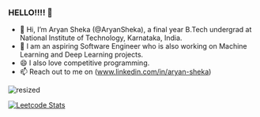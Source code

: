 ### HELLO!!!! 👋

<!--
**AryanSheka/AryanSheka** is a ✨ _special_ ✨ repository because its `README.md` (this file) appears on your GitHub profile.

Here are some ideas to get you started:

-  🔭
- 🌱 I’m currently learning ...
- 👯 I’m looking to collaborate on ...
- 🤔 I’m looking for help with ...
- 💬 Ask me about ...
- 📫 How to reach me: ...
- 😄 Pronouns: ...
- ⚡ Fun fact: ...
-->
-  🔭 Hi, I’m Aryan Sheka (@AryanSheka), a final year B.Tech undergrad at National Institute of Technology, Karnataka, India.
-  🌱 I am an aspiring Software Engineer who is also working on Machine Learning and Deep Learning projects.
-  😄 I also love competitive programming.
-  📫 Reach out to me on (www.linkedin.com/in/aryan-sheka)


![resized](https://github.com/AryanSheka/AryanSheka/assets/77437286/81bf569a-44a7-40b2-964a-ddebe92986a9)



[![Leetcode Stats](https://leetcard.jacoblin.cool/Aryan_Sheka)](https://leetcode.com/Aryan_Sheka)
